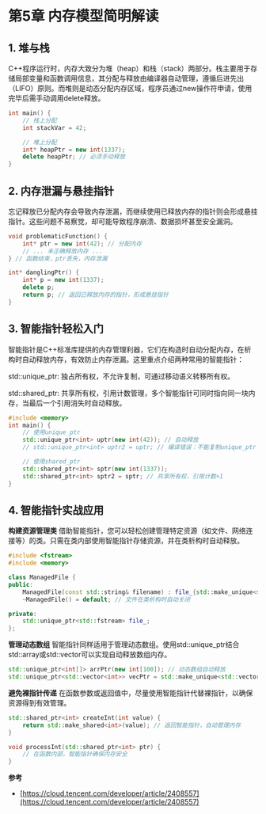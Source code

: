 # 第5章 内存模型简明解读

## 1. 堆与栈

C++程序运行时，内存大致分为堆（heap）和栈（stack）两部分。栈主要用于存储局部变量和函数调用信息，其分配与释放由编译器自动管理，遵循后进先出（LIFO）原则。而堆则是动态分配内存区域，程序员通过new操作符申请，使用完毕后需手动调用delete释放。

```c++
int main() {
    // 栈上分配
    int stackVar = 42;

    // 堆上分配
    int* heapPtr = new int(1337);
    delete heapPtr; // 必须手动释放
}
```

## 2. 内存泄漏与悬挂指针

忘记释放已分配内存会导致内存泄漏，而继续使用已释放内存的指针则会形成悬挂指针。这些问题不易察觉，却可能导致程序崩溃、数据损坏甚至安全漏洞。

```c++
void problematicFunction() {
    int* ptr = new int(42); // 分配内存
    // ... 未正确释放内存 ...
} // 函数结束，ptr丢失，内存泄漏

int* danglingPtr() {
    int* p = new int(1337);
    delete p;
    return p; // 返回已释放内存的指针，形成悬挂指针
}
```

## 3. 智能指针轻松入门

智能指针是C++标准库提供的内存管理利器，它们在构造时自动分配内存，在析构时自动释放内存，有效防止内存泄漏。这里重点介绍两种常用的智能指针：

std::unique_ptr: 独占所有权，不允许复制，可通过移动语义转移所有权。

std::shared_ptr: 共享所有权，引用计数管理，多个智能指针可同时指向同一块内存，当最后一个引用消失时自动释放。

```c++
#include <memory>
int main() {
    // 使用unique_ptr
    std::unique_ptr<int> uptr(new int(42)); // 自动释放
    // std::unique_ptr<int> uptr2 = uptr; // 编译错误：不能复制unique_ptr

    // 使用shared_ptr
    std::shared_ptr<int> sptr(new int(1337));
    std::shared_ptr<int> sptr2 = sptr; // 共享所有权，引用计数+1
}
```

## 4. 智能指针实战应用

**构建资源管理类** 借助智能指针，您可以轻松创建管理特定资源（如文件、网络连接等）的类。只需在类内部使用智能指针存储资源，并在类析构时自动释放。

```c++
#include <fstream>
#include <memory>

class ManagedFile {
public:
    ManagedFile(const std::string& filename) : file_{std::make_unique<std::fstream>(filename)} {}
    ~ManagedFile() = default; // 文件在类析构时自动关闭

private:
    std::unique_ptr<std::fstream> file_;
};
```

**管理动态数组** 智能指针同样适用于管理动态数组。使用std::unique_ptr结合std::array或std::vector可以实现自动释放数组内存。

```c++
std::unique_ptr<int[]> arrPtr(new int[100]); // 动态数组自动释放
std::unique_ptr<std::vector<int>> vecPtr = std::make_unique<std::vector<int>>(100); // 使用vector更便捷
```

**避免裸指针传递** 在函数参数或返回值中，尽量使用智能指针代替裸指针，以确保资源得到有效管理。

```c++
std::shared_ptr<int> createInt(int value) {
    return std::make_shared<int>(value); // 返回智能指针，自动管理内存
}

void processInt(std::shared_ptr<int> ptr) {
    // 在函数内部，智能指针确保内存安全
}
```



**参考**

- [https://cloud.tencent.com/developer/article/2408557](https://cloud.tencent.com/developer/article/2408557)